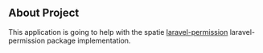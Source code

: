 

## About Project

This application is going to help with the spatie [laravel-permission](https://spatie.be/docs/laravel-permission/v3/introduction) laravel-permission package implementation.
